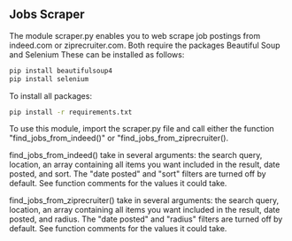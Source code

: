 ## Jobs Scraper

The module scraper.py enables you to web scrape job postings from indeed.com or ziprecruiter.com. Both require the packages Beautiful Soup and Selenium These can be installed as follows:

```bash
pip install beautifulsoup4
pip install selenium
```

To install all packages:

```bash
pip install -r requirements.txt
```

To use this module, import the scraper.py file and call either the function "find_jobs_from_indeed()" or "find_jobs_from_ziprecruiter(). 

find_jobs_from_indeed() take in several arguments: the search query, location, an array containing all items you want included in the result, date posted, and sort. The "date posted" and "sort" filters are turned off by default. See function comments for the values it could take.

find_jobs_from_ziprecruiter() take in several arguments: the search query, location, an array containing all items you want included in the result, date posted, and radius. The "date posted" and "radius" filters are turned off by default. See function comments for the values it could take.